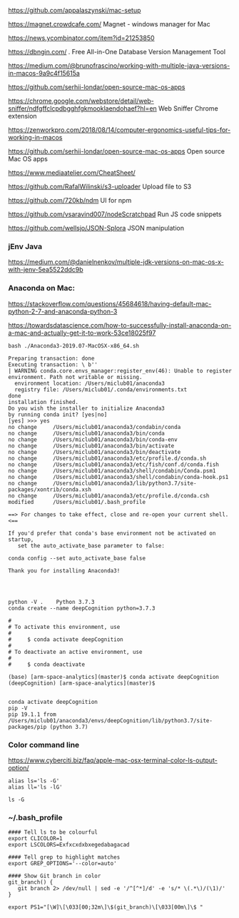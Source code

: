 <https://github.com/appalaszynski/mac-setup>

<https://magnet.crowdcafe.com/> Magnet - windows manager for Mac

<https://news.ycombinator.com/item?id=21253850>

<https://dbngin.com/> . Free All-in-One Database Version Management Tool

<https://medium.com/@brunofrascino/working-with-multiple-java-versions-in-macos-9a9c4f15615a> 

<https://github.com/serhii-londar/open-source-mac-os-apps>

<https://chrome.google.com/webstore/detail/web-sniffer/ndfgffclcpdbgghfgkmooklaendohaef?hl=en> Web Sniffer Chrome extension

<https://zenworkpro.com/2018/08/14/computer-ergonomics-useful-tips-for-working-in-macos>

<https://github.com/serhii-londar/open-source-mac-os-apps>    Open source Mac OS apps

<https://www.mediaatelier.com/CheatSheet/>

<https://github.com/RafalWilinski/s3-uploader>   Upload file to S3

https://github.com/720kb/ndm  UI for npm

https://github.com/vsaravind007/nodeScratchpad   Run JS code snippets

<https://github.com/wellsjo/JSON-Splora>  JSON manipulation


### jEnv Java

<https://medium.com/@danielnenkov/multiple-jdk-versions-on-mac-os-x-with-jenv-5ea5522ddc9b>

### Anaconda on Mac:

<https://stackoverflow.com/questions/45684618/having-default-mac-python-2-7-and-anaconda-python-3>

<https://towardsdatascience.com/how-to-successfully-install-anaconda-on-a-mac-and-actually-get-it-to-work-53ce18025f97>

```
bash ./Anaconda3-2019.07-MacOSX-x86_64.sh

Preparing transaction: done
Executing transaction: \ b''
| WARNING conda.core.envs_manager:register_env(46): Unable to register environment. Path not writable or missing.
  environment location: /Users/miclub01/anaconda3
  registry file: /Users/miclub01/.conda/environments.txt
done
installation finished.
Do you wish the installer to initialize Anaconda3
by running conda init? [yes|no]
[yes] >>> yes
no change     /Users/miclub01/anaconda3/condabin/conda
no change     /Users/miclub01/anaconda3/bin/conda
no change     /Users/miclub01/anaconda3/bin/conda-env
no change     /Users/miclub01/anaconda3/bin/activate
no change     /Users/miclub01/anaconda3/bin/deactivate
no change     /Users/miclub01/anaconda3/etc/profile.d/conda.sh
no change     /Users/miclub01/anaconda3/etc/fish/conf.d/conda.fish
no change     /Users/miclub01/anaconda3/shell/condabin/Conda.psm1
no change     /Users/miclub01/anaconda3/shell/condabin/conda-hook.ps1
no change     /Users/miclub01/anaconda3/lib/python3.7/site-packages/xontrib/conda.xsh
no change     /Users/miclub01/anaconda3/etc/profile.d/conda.csh
modified      /Users/miclub01/.bash_profile

==> For changes to take effect, close and re-open your current shell. <==

If you'd prefer that conda's base environment not be activated on startup,
   set the auto_activate_base parameter to false:

conda config --set auto_activate_base false

Thank you for installing Anaconda3!




python -V .    Python 3.7.3
conda create --name deepCognition python=3.7.3

#
# To activate this environment, use
#
#     $ conda activate deepCognition
#
# To deactivate an active environment, use
#
#     $ conda deactivate

(base) [arm-space-analytics](master)$ conda activate deepCognition
(deepCognition) [arm-space-analytics](master)$


conda activate deepCognition
pip -V
pip 19.1.1 from /Users/miclub01/anaconda3/envs/deepCognition/lib/python3.7/site-packages/pip (python 3.7)

```


### Color command line
<https://www.cyberciti.biz/faq/apple-mac-osx-terminal-color-ls-output-option/>
```
alias ls='ls -G'
alias ll='ls -lG'

ls -G
```
### ~/.bash_profile

    #### Tell ls to be colourful
    export CLICOLOR=1
    export LSCOLORS=Exfxcxdxbxegedabagacad
 
    #### Tell grep to highlight matches
    export GREP_OPTIONS='--color=auto'
    
    #### Show Git branch in color
    git_branch() {
       git branch 2> /dev/null | sed -e '/^[^*]/d' -e 's/* \(.*\)/(\1)/'
    }
    
    export PS1="[\W]\[\033[00;32m\]\$(git_branch)\[\033[00m\]\$ "
